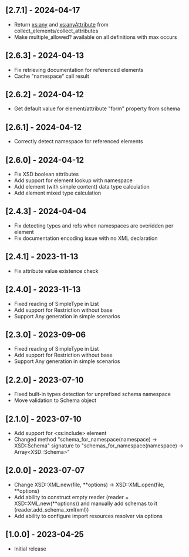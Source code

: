 ## [2.7.1] - 2024-04-17

- Return <xs:any> and <xs:anyAttribute> from collect_elements/collect_attributes
- Make multiple_allowed? available on all definitions with max occurs

## [2.6.3] - 2024-04-13

- Fix retrieving documentation for referenced elements
- Cache "namespace" call result

## [2.6.2] - 2024-04-12

- Get default value for element/attribute "form" property from schema

## [2.6.1] - 2024-04-12

- Correctly detect namespace for referenced elements

## [2.6.0] - 2024-04-12

- Fix XSD boolean attributes
- Add support for element lookup with namespace
- Add element (with simple content) data type calculation
- Add element mixed type calculation

## [2.4.3] - 2024-04-04

- Fix detecting types and refs when namespaces are overidden per element
- Fix documentation encoding issue with no XML declaration

## [2.4.1] - 2023-11-13

- Fix attribute value existence check

## [2.4.0] - 2023-11-13

- Fixed reading of SimpleType in List
- Add support for Restriction without base
- Support Any generation in simple scenarios

## [2.3.0] - 2023-09-06

- Fixed reading of SimpleType in List
- Add support for Restriction without base
- Support Any generation in simple scenarios

## [2.2.0] - 2023-07-10

- Fixed built-in types detection for unprefixed schema namespace
- Move validation to Schema object

## [2.1.0] - 2023-07-10

- Add support for &lt;xs:include&gt; element
- Changed method "schema_for_namespace(namespace) -> XSD::Schema" signature to "schemas_for_namespace(namespace) -> Array&lt;XSD::Schema&gt;"

## [2.0.0] - 2023-07-07

- Change XSD::XML.new(file, **options) -> XSD::XML.open(file, **options)
- Add ability to construct empty reader (reader = XSD::XML.new(**options)) and manually add schemas to it (reader.add_schema_xml(xml))
- Add ability to configure import resources resolver via options

## [1.0.0] - 2023-04-25

- Initial release
